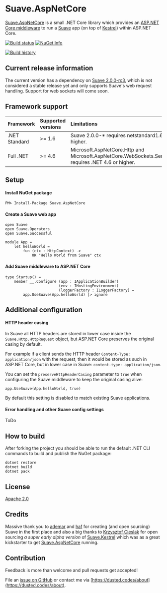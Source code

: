 # Suave.AspNetCore

[Suave.AspNetCore](https://www.nuget.org/packages/Suave.AspNetCore/) is a small .NET Core library which provides an [ASP.NET Core middleware](https://docs.microsoft.com/en-us/aspnet/core/fundamentals/middleware) to run a [Suave](https://suave.io/) app (on top of [Kestrel](https://github.com/aspnet/KestrelHttpServer)) within ASP.NET Core.

[![Build status](https://ci.appveyor.com/api/projects/status/bj7dxtx4sc8v6x9o/branch/master?svg=true)](https://ci.appveyor.com/project/dustinmoris/suave-aspnetcore/branch/master)
[![NuGet Info](https://buildstats.info/nuget/Suave.AspNetCore)](https://www.nuget.org/packages/Suave.AspNetCore/)

[![Build history](https://buildstats.info/appveyor/chart/dustinmoris/suave-aspnetcore)](https://ci.appveyor.com/project/dustinmoris/suave-aspnetcore/history)

## Current release information

The current version has a dependency on [Suave 2.0.0-rc3](https://www.nuget.org/packages/Suave/2.0.0-rc3), which is not considered a stable release yet and only supports Suave's web request handling. Support for web sockets will come soon.

## Framework support

| Framework | Supported versions | Limitations |
| :--- | :--- | :--- |
| .NET Standard | >= 1.6 | Suave 2.0.0-* requires netstandard1.6 or higher. |
| Full .NET | >= 4.6 | Microsoft.AspNetCore.Http and Microsoft.AspNetCore.WebSockets.Server requires .NET 4.6 or higher. |

## Setup

#### Install NuGet package

```
PM> Install-Package Suave.AspNetCore
```

#### Create a Suave web app

```
open Suave
open Suave.Operators
open Suave.Successful

module App =
    let helloWorld =
        fun (ctx : HttpContext) ->
            OK "Hello World from Suave" ctx
```

#### Add Suave middleware to ASP.NET Core

```
type Startup() =
    member __.Configure (app : IApplicationBuilder)
                        (env : IHostingEnvironment)
                        (loggerFactory : ILoggerFactory) =
        app.UseSuave(App.helloWorld) |> ignore
```

## Additional configuration

#### HTTP header casing

In Suave all HTTP headers are stored in lower case inside the `Suave.Http.HttpRequest` object, but ASP.NET Core preserves the original casing by default.

For example if a client sends the HTTP header `Content-Type: application/json` with the request, then it would be stored as such in ASP.NET Core, but in lower case in Suave: `content-type: application/json`.

You can set the `preserveHttpHeaderCasing` parameter to `true` when configuring the Suave middleware to keep the original casing alive:

```
app.UseSuave(App.helloWorld, true)
```

By default this setting is disabled to match existing Suave applications.

#### Error handling and other Suave config settings

ToDo

## How to build

After forking the project you should be able to run the default .NET CLI commands to build and publish the NuGet package:

```
dotnet restore
dotnet build
dotnet pack
```

## License

[Apache 2.0](https://raw.githubusercontent.com/dustinmoris/Suave.AspNetCore/master/LICENSE)

## Credits

Massive thank you to [ademar](https://github.com/ademar) and [haf](https://github.com/haf) for creating (and open sourcing) Suave in the first place and also a big thanks to [Krzysztof Cieslak](https://github.com/Krzysztof-Cieslak) for open sourcing *a super early alpha version* of [Suave.Kestrel](https://github.com/Krzysztof-Cieslak/Suave.Kestrel) which was as a great kickstarter to get [Suave.AspNetCore](https://www.nuget.org/packages/Suave.AspNetCore/) running.

## Contribution

Feedback is more than welcome and pull requests get accepted!

File an [issue on GitHub](https://github.com/dustinmoris/Suave.AspNetCore/issues/new) or contact me via [https://dusted.codes/about](https://dusted.codes/about).